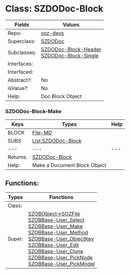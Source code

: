 
# Class:	SZDODoc-Block

| Fields | Values |
| --------- | --------- |
| Repo: | [soz-devs](/repos/soz-devs.html) |
| Superclass: | [SZDODoc](SZDODoc.html) |
| Subclasses: | [SZDODoc-Block-Header](SZDODoc-Block-Header.html) <br> [SZDODoc-Block-Single](SZDODoc-Block-Single.html) |
| Interfaces: |  |
| Interfaced: |  |
| Abstract?: | No |
| isValue?: | No |
| Help: | Doc Block Object |

### SZDODoc-Block-Make

| Keys | Types | Help |
| --------- | --------- | --------- |
| BLOCK | [File-MD](File-MD.html) |  |
| SUBS | [List:SZDODoc-Block](SZDODoc-Block.html) |  |
| --- | --- | --- |
| Returns: | [SZDODoc-Block](SZDODoc-Block.html) |
| Help: | Make a Document Block Object |


## Functions:

| Types | Functions |
| --------- | --------- |
| Class: |  |
| Super: | [SZOBObject->SOZFile](SZOBObject.html) <br> [SZOBBase-User_Select](SZOBBase.html) <br> [SZOBBase-User_Make](SZOBBase.html) <br> [SZOBBase-User_Method](SZOBBase.html) <br> [SZOBBase-User_ObjectKey](SZOBBase.html) <br> [SZOBBase-User_Edit](SZOBBase.html) <br> [SZOBBase-User_Clone](SZOBBase.html) <br> [SZOBBase-User_PickNode](SZOBBase.html) <br> [SZOBBase-User_PickModel](SZOBBase.html) |


